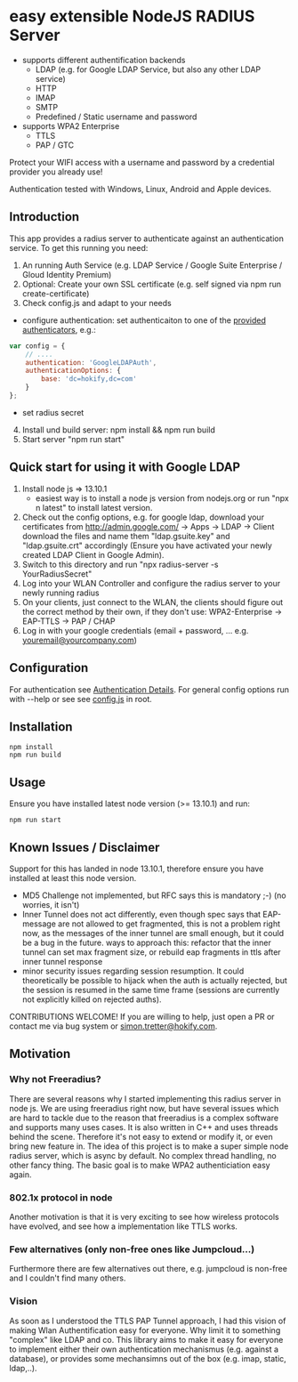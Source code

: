 # easy extensible NodeJS RADIUS Server

- supports different authentification backends
    - LDAP (e.g. for Google LDAP Service, but also any other LDAP service)
    - HTTP
    - IMAP
    - SMTP
    - Predefined / Static username and password
- supports WPA2 Enterprise
    - TTLS
    - PAP / GTC

Protect your WIFI access with a username and password by a credential provider you already use!

Authentication tested with Windows, Linux, Android and Apple devices.

## Introduction

This app provides a radius server to authenticate against an authentication service. To get this running
you need:

1.  An running Auth Service (e.g. LDAP Service / Google Suite Enterprise / Gloud Identity Premium)
2.  Optional: Create your own SSL certificate (e.g. self signed via npm run create-certificate)
3.  Check config.js and adapt to your needs

- configure authentication:
  set authenticaiton to one of the [provided authenticators](src/auth/README.md), e.g.:

```js
var config = {
	// ....
	authentication: 'GoogleLDAPAuth',
	authenticationOptions: {
		base: 'dc=hokify,dc=com'
	}
};
```

- set radius secret

4.  Install und build server: npm install && npm run build
5.  Start server "npm run start"

## Quick start for using it with Google LDAP

1. Install node js => 13.10.1
    - easiest way is to install a node js version from nodejs.org or run "npx n latest" to install latest version.
2. Check out the config options, e.g. for google ldap, download your certificates from http://admin.google.com/ -> Apps -> LDAP -> Client
download the files and name them "ldap.gsuite.key" and "ldap.gsuite.crt" accordingly (Ensure you have activated your newly created LDAP Client in Google Admin).
3. Switch to this directory and run "npx radius-server -s YourRadiusSecret"
4. Log into your WLAN Controller and configure the radius server to your newly running radius
5. On your clients, just connect to the WLAN, the clients should figure out the correct method by their own,
if they don't use: WPA2-Enterprise -> EAP-TTLS -> PAP / CHAP
6. Log in with your google credentials (email + password, ... e.g. youremail@yourcompany.com)

## Configuration

For authentication see [Authentication Details](src/auth/README.md).
For general config options run with --help or see see [config.js](config.js) in root.

## Installation

    npm install
    npm run build

## Usage

Ensure you have installed latest node version (>= 13.10.1) and run:

    npm run start

## Known Issues / Disclaimer

Support for this has landed in node 13.10.1, therefore ensure you have installed at least this node version.

- MD5 Challenge not implemented, but RFC says this is mandatory ;-) (no worries, it isn't)
- Inner Tunnel does not act differently, even though spec says that EAP-message are not allowed to get fragmented,
this is not a problem right now, as the messages of the inner tunnel are small enough, but it could be a bug in the future.
ways to approach this: refactor that the inner tunnel can set max fragment size, or rebuild eap fragments in ttls after inner tunnel response
- minor security issues regarding session resumption. It could theoretically be possible to hijack when the auth is actually rejected, but the session is resumed 
in the same time frame (sessions are currently not explicitly killed on rejected auths).

CONTRIBUTIONS WELCOME! If you are willing to help, just open a PR or contact me via bug system or simon.tretter@hokify.com.

## Motivation

### Why not Freeradius?

There are several reasons why I started implementing this radius server in node js. We are using
freeradius right now, but have several issues which are hard to tackle due to the reason that freeradius
is a complex software and supports many uses cases. It is also written in C++ and uses threads behind the scene.
Therefore it's not easy to extend or modify it, or even bring new feature in.
The idea of this project is to make a super simple node radius server, which is async by default. No complex
thread handling, no other fancy thing. The basic goal is to make WPA2 authenticiation easy again.

### 802.1x protocol in node

Another motivation is that it is very exciting to see how wireless protocols have evolved, and see
how a implementation like TTLS works.

### Few alternatives (only non-free ones like Jumpcloud...)

Furthermore there are few alternatives out there, e.g. jumpcloud is non-free and I couldn't find many others.

### Vision

As soon as I understood the TTLS PAP Tunnel approach, I had this vision of making Wlan Authentification easy
for everyone. Why limit it to something "complex" like LDAP and co. This library aims to make it easy for everyone
to implement either their own authentication mechanismus (e.g. against a database), or provides some mechansimns
out of the box (e.g. imap, static, ldap,..).

